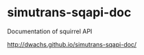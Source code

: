 simutrans-sqapi-doc
===================

Documentation of squirrel API

http://dwachs.github.io/simutrans-sqapi-doc/
